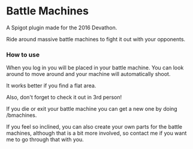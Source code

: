 # Battle Machines

A Spigot plugin made for the 2016 Devathon.

Ride around massive battle machines to fight it out with your opponents.

### How to use
When you log in you will be placed in your battle machine.
You can look around to move around and your machine will automatically shoot.

It works better if you find a flat area.

Also, don't forget to check it out in 3rd person!

If you die or exit your battle machine you can get a new one by doing /bmachines.

If you feel so inclined, you can also create your own parts for the battle machines, although that is a bit more involved, so contact me if you want me to go through that with you.